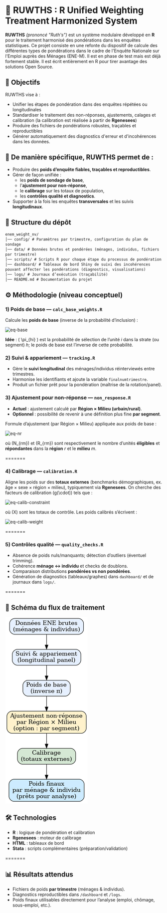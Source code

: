 # 📝 RUWTHS : R Unified Weighting Treatment Harmonized System

**RUWTHS** *(prononcé "Ruth's")* est un système modulaire développé en **R** pour le traitement harmonisé des pondérations dans les enquêtes statistiques.
Ce projet consiste en une refonte du dispositif de calcule des différentes types de pondérations dans le cadre de l'Enquête Nationale sur l'Emploi auprès des Ménages (ENE-M).
Il est en phase de test mais est déjà fortement stable. Il est écrit entièrement en R pour tirer avantage des solutions Open Source.

## 🧭 Objectifs

RUWTHS vise à :

- Unifier les étapes de pondération dans des enquêtes répétées ou longitudinales
- Standardiser le traitement des non-réponses, ajustements, calages et calibration (la calibration est réalisée à partir de **Rgenesees**)
- Produire des fichiers de pondérations robustes, traçables et reproductibles
- Générer automatiquement des diagnostics d'erreur et d'incohérences dans les données.

## 🎯 De manière spécifique, RUWTHS permet de : 

- Produire des **poids d’enquête fiables, traçables et reproductibles**.
- Gérer de façon unifiée :
  - les **poids de sondage de base**,
  - l’**ajustement pour non-réponse**,
  - le **calibrage** sur les totaux de population,
  - les **contrôles qualité et diagnostics**.
- Supporter à la fois les enquêtes **transversales** et les suivis **longitudinaux**.

## 📂 Structure du dépôt
```
enem_weight_nv/
│── config/ # Paramètres par trimestre, configuration du plan de sondage
│── data/ # Données brutes et pondérées (ménages, individus, fichiers par trimestre)
│── scripts/ # Scripts R pour chaque étape du processus de pondération
│── dashboard/ # Tableaux de bord Shiny de suivi des incohérences pouvant affecter les pondérations (diagnostics, visualisations)
│── logs/ # Journaux d’exécution (traçabilité)
│── README.md # Documentation du projet
```

## ⚙️ Méthodologie (niveau conceptuel)

### 1) Poids de base — `calc_base_weights.R`

Calcule les **poids de base** (inverse de la probabilité d’inclusion) :

![eq-base](https://latex.codecogs.com/svg.latex?w^{(0)}_{hi}=\frac{1}{\pi_{hi}})

**Idée** : \( \pi_{hi} \) est la probabilité de sélection de l’unité *i* dans la strate (ou segment) *h*; le poids de base est l’inverse de cette probabilité.

### 2) Suivi & appariement — `tracking.R`

- Gère le **suivi longitudinal** des ménages/individus réinterviewés entre trimestres.
- Harmonise les identifiants et ajoute la variable `finalnumtrimestre`.
- Produit un fichier prêt pour la pondération (maîtrise de la rotation/panel).

### 3) Ajustement pour non-réponse — `non_response.R`

- **Actuel** : ajustement calculé par **Région × Milieu (urbain/rural)**.  
- **Optionnel** : possibilité de revenir à une définition plus fine **par segment**.

Formule d’ajustement (par Région × Milieu) appliquée aux poids de base :

![eq-nr](https://latex.codecogs.com/svg.latex?w^{(1)}_{i}=w^{(0)}_{i}\cdot\frac{N_{rm}}{R_{rm}})

où \(N_{rm}\) et \(R_{rm}\) sont respectivement le nombre d’unités **éligibles** et **répondantes** dans la **région** *r* et le **milieu** *m*.

=======

### 4) Calibrage — `calibration.R`

Aligne les poids sur des **totaux externes** (benchmarks démographiques, ex. âge × sexe × région × milieu), typiquement via **Rgenesees**. On cherche des facteurs de calibration \(g(\cdot)\) tels que :

![eq-calib-constraint](https://latex.codecogs.com/svg.latex?\sum_i%20w^{(2)}_{i}x_{i}=X)

où \(X\) sont les totaux de contrôle. Les poids calibrés s’écrivent :

![eq-calib-weight](https://latex.codecogs.com/svg.latex?w^{(2)}_{i}=w^{(1)}_{i}\cdot%20g(x_i))


=======
### 5) Contrôles qualité — `quality_checks.R`

- Absence de poids nuls/manquants; détection d’outliers (éventuel trimming).
- Cohérence **ménage ↔ individu** et checks de doublons.
- Comparaison distributions **pondérées vs non pondérées**.
- Génération de diagnostics (tableaux/graphes) dans `dashboard/` et de journaux dans `logs/`.


=======
## 🔄 Schéma du flux de traitement

![Flux de pondération](enem_weight_flow.png)


## 🛠 Technologies

- **R** : logique de pondération et calibration
- **Rgenesees** : moteur de calibrage
- **HTML** : tableaux de bord
- **Stata** : scripts complémentaires (préparation/validation)

=======
## 📊 Résultats attendus

- Fichiers de poids **par trimestre** (ménages & individus).
- Diagnostics reproductibles dans `/dashboard` et `/logs`.
- Poids finaux utilisables directement pour l’analyse (emploi, chômage, sous-emploi, etc.).
